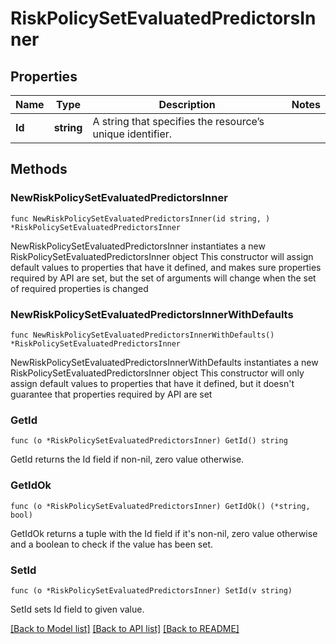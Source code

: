 # RiskPolicySetEvaluatedPredictorsInner

## Properties

Name | Type | Description | Notes
------------ | ------------- | ------------- | -------------
**Id** | **string** | A string that specifies the resource’s unique identifier. | 

## Methods

### NewRiskPolicySetEvaluatedPredictorsInner

`func NewRiskPolicySetEvaluatedPredictorsInner(id string, ) *RiskPolicySetEvaluatedPredictorsInner`

NewRiskPolicySetEvaluatedPredictorsInner instantiates a new RiskPolicySetEvaluatedPredictorsInner object
This constructor will assign default values to properties that have it defined,
and makes sure properties required by API are set, but the set of arguments
will change when the set of required properties is changed

### NewRiskPolicySetEvaluatedPredictorsInnerWithDefaults

`func NewRiskPolicySetEvaluatedPredictorsInnerWithDefaults() *RiskPolicySetEvaluatedPredictorsInner`

NewRiskPolicySetEvaluatedPredictorsInnerWithDefaults instantiates a new RiskPolicySetEvaluatedPredictorsInner object
This constructor will only assign default values to properties that have it defined,
but it doesn't guarantee that properties required by API are set

### GetId

`func (o *RiskPolicySetEvaluatedPredictorsInner) GetId() string`

GetId returns the Id field if non-nil, zero value otherwise.

### GetIdOk

`func (o *RiskPolicySetEvaluatedPredictorsInner) GetIdOk() (*string, bool)`

GetIdOk returns a tuple with the Id field if it's non-nil, zero value otherwise
and a boolean to check if the value has been set.

### SetId

`func (o *RiskPolicySetEvaluatedPredictorsInner) SetId(v string)`

SetId sets Id field to given value.



[[Back to Model list]](../README.md#documentation-for-models) [[Back to API list]](../README.md#documentation-for-api-endpoints) [[Back to README]](../README.md)


